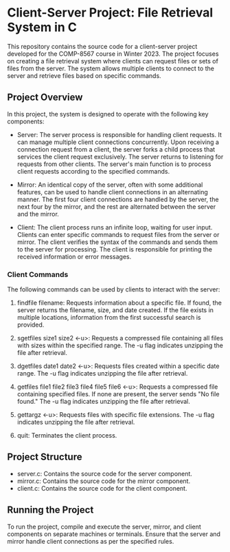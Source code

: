 # Client-Server Project: File Retrieval System in C

This repository contains the source code for a client-server project developed for the COMP-8567 course in Winter 2023. The project focuses on creating a file retrieval system where clients can request files or sets of files from the server. The system allows multiple clients to connect to the server and retrieve files based on specific commands.

## Project Overview

In this project, the system is designed to operate with the following key components:

* Server: The server process is responsible for handling client requests. It can manage multiple client connections concurrently. Upon receiving a connection request from a client, the server forks a child process that services the client request exclusively. The server returns to listening for requests from other clients. The server's main function is to process client requests according to the specified commands.

* Mirror: An identical copy of the server, often with some additional features, can be used to handle client connections in an alternating manner. The first four client connections are handled by the server, the next four by the mirror, and the rest are alternated between the server and the mirror.

* Client: The client process runs an infinite loop, waiting for user input. Clients can enter specific commands to request files from the server or mirror. The client verifies the syntax of the commands and sends them to the server for processing. The client is responsible for printing the received information or error messages.

### Client Commands

The following commands can be used by clients to interact with the server:

1. findfile filename: Requests information about a specific file. If found, the server returns the filename, size, and date created. If the file exists in multiple locations, information from the first successful search is provided.

2. sgetfiles size1 size2 <-u>: Requests a compressed file containing all files with sizes within the specified range. The -u flag indicates unzipping the file after retrieval.

3. dgetfiles date1 date2 <-u>: Requests files created within a specific date range. The -u flag indicates unzipping the file after retrieval.

4. getfiles file1 file2 file3 file4 file5 file6 <-u>: Requests a compressed file containing specified files. If none are present, the server sends "No file found." The -u flag indicates unzipping the file after retrieval.

4. gettargz <extension list> <-u>: Requests files with specific file extensions. The -u flag indicates unzipping the file after retrieval.

6. quit: Terminates the client process.

## Project Structure

* server.c: Contains the source code for the server component.
* mirror.c: Contains the source code for the mirror component.
* client.c: Contains the source code for the client component.

## Running the Project

To run the project, compile and execute the server, mirror, and client components on separate machines or terminals. Ensure that the server and mirror handle client connections as per the specified rules.
